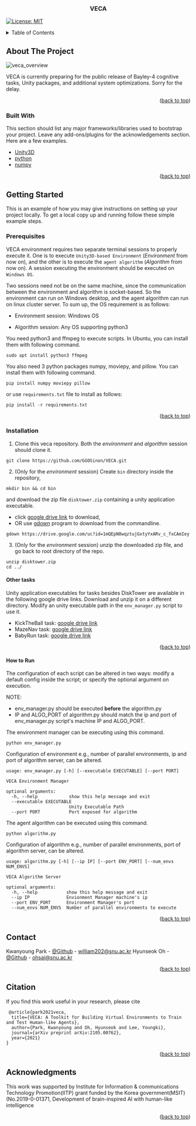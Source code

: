 <div id="top"></div>

<!-- PROJECT LOGO -->
<br />
<div align="center">
  <h3 align="center">VECA</h3>
</div>


[![License: MIT](https://img.shields.io/badge/License-MIT-yellow.svg)](https://opensource.org/licenses/MIT) 



<!-- TABLE OF CONTENTS -->
<details>
  <summary>Table of Contents</summary>
  <ol>
    <li>
      <a href="#about-the-project">About The Project</a>
      <ul>
        <li><a href="#built-with">Built With</a></li>
      </ul>
    </li>
    <li>
      <a href="#getting-started">Getting Started</a>
      <ul>
        <li><a href="#prerequisites">Prerequisites</a></li>
        <li><a href="#installation">Installation</a></li>
      </ul>
    </li>
    <li><a href="#contact">Contact</a></li>
    <li><a href="#citation">Citation</a></li>
    <li><a href="#acknowledgments">Acknowledgments</a></li>
  </ol>
</details>



<!-- ABOUT THE PROJECT -->
## About The Project

![veca_overview](./docs/veca.png)

VECA is currently preparing for the public release of Bayley-4 cognitive tasks, Unity packages, and additional system optimizations. Sorry for the delay.
<p align="right">(<a href="#top">back to top</a>)</p>



### Built With

This section should list any major frameworks/libraries used to bootstrap your project. Leave any add-ons/plugins for the acknowledgements section. Here are a few examples.

* [Unity3D](https://unity.com/)
* [python](https://www.python.org/)
* [numpy](https://numpy.org/)

<p align="right">(<a href="#top">back to top</a>)</p>



<!-- GETTING STARTED -->
## Getting Started

This is an example of how you may give instructions on setting up your project locally.
To get a local copy up and running follow these simple example steps.

### Prerequisites
VECA environment requires two separate terminal sessions to properly execute it. One is to execute `Unity3D-based Environment` (*Environment* from now on), and the other is to execute the `agent algorithm` (*Algorithm* from now on). A session executing the environment should be executed on `Windows OS`. 

Two sessions need not be on the same machine, since the communication between the environment and algorithm is socket-based. So the environment can run on Windows desktop, and the agent algorithm can run on linux cluster server. To sum up, the OS requirement is as follows:

* Environment session: Windows OS 

* Algorithm session: Any OS supporting python3 

You need python3 and ffmpeg to execute scripts. In Ubuntu, you can install them with following command.
```
sudo apt install python3 ffmpeg
```

You also need 3 python packages numpy, moviepy, and pillow. You can install them with following command.
```
pip install numpy moviepy pillow
```
or use `requirements.txt` file to install as follows:
```
pip install -r requirements.txt
```


<p align="right">(<a href="#top">back to top</a>)</p>

### Installation

1. Clone this veca repository. Both the *environment* and *algorithm* session should clone it.
```
git clone https://github.com/GGOSinon/VECA.git
```

2. (Only for the *environment* session) Create `bin` directory inside the repository, 
```
mkdir bin && cd bin
```
and download the zip file `disktower.zip` containing a unity application executable. 

* click [google drive link](https://drive.google.com/file/d/1mQEpN0wqztujGxtyYxARv_c_fxCAmIey/view?usp=sharing) to download, 
* OR use [gdown](https://github.com/wkentaro/gdown) program to download from the commandline.

```
gdown https://drive.google.com/uc?id=1mQEpN0wqztujGxtyYxARv_c_fxCAmIey

```


3. (Only for the *environment* session) unzip the downloaded zip file, and go back to root directory of the repo.

```
unzip disktower.zip
cd ../
```

#### Other tasks 
Unity application executables for tasks besides DiskTower are available in the following google drive links. Download and unzip it on a different directory. Modify an unity executable path in the `env_manager.py` script to use it.

* KickTheBall task: [google drive link](https://drive.google.com/file/d/1jIxQyA2rS54-XH_AQxfWXRJqcYepMZ_T/view?usp=sharing)
* MazeNav task: [google drive link](https://drive.google.com/file/d/1SSsQIklTFChWRvR14aRB9lTzMgMdPorv/view?usp=sharing)
* BabyRun task: [google drive link](https://drive.google.com/file/d/1LZYNrQ8JUQEgT-rx_pTs_clwzeOHXqlI/view?usp=sharing)
 

<p align="right">(<a href="#top">back to top</a>)</p>

#### How to Run

The configuration of each script can be altered in two ways: modify a default config inside the script; or specify the optional argument on execution.

NOTE:
* env_manager.py should be executed **before** the algorithm.py
* IP and ALGO_PORT of algorithm.py should match the ip and port of env_manager.py script's machine IP and ALGO_PORT.

The environment manager can be executing using this command.
```
python env_manager.py
```
Configuration of environment e.g., number of parallel environments, ip and port of algorithm server, can be altered.
```
usage: env_manager.py [-h] [--executable EXECUTABLE] [--port PORT]

VECA Environment Manager

optional arguments:
  -h, --help            show this help message and exit
  --executable EXECUTABLE
                        Unity Executable Path
  --port PORT           Port exposed for algorithm
```

The agent algorithm can be executed using this command.

```
python algorithm.py
```

Configuration of algorithm e.g., number of parallel environments, port of algorithm server, can be altered.
```
usage: algorithm.py [-h] [--ip IP] [--port ENV_PORT] [--num_envs NUM_ENVS]

VECA Algorithm Server

optional arguments:
  -h, --help           show this help message and exit
  --ip IP              Envionment Manager machine's ip
  --port ENV_PORT      Environment Manager's port
  --num_envs NUM_ENVS  Number of parallel environments to execute
```

<p align="right">(<a href="#top">back to top</a>)</p>


<!-- CONTACT -->
## Contact

Kwanyoung Park - [@Github](https://github.com/GGOSinon) - william202@snu.ac.kr
Hyunseok Oh - [@Github](https://github.com/ohsai) - ohsai@snu.ac.kr

<!-- Project Link: [https://github.com/your_username/repo_name](https://github.com/your_username/repo_name) -->

<p align="right">(<a href="#top">back to top</a>)</p>


## Citation

<!-- ADD your bibtex -->
 If you find this work useful in your research, please cite
```
 @article{park2021veca,
  title={VECA: A Toolkit for Building Virtual Environments to Train and Test Human-like Agents},
  author={Park, Kwanyoung and Oh, Hyunseok and Lee, Youngki},
  journal={arXiv preprint arXiv:2105.00762},
  year={2021}
}
```
<p align="right">(<a href="#top">back to top</a>)</p>

<!-- ACKNOWLEDGMENTS -->
## Acknowledgments


This work was supported by Institute for Information & communications Technology Promotion(IITP) grant funded by the Korea government(MSIT) (No.2019-0-01371, Development of brain-inspired AI with human-like intelligence

<p align="right">(<a href="#top">back to top</a>)</p>
